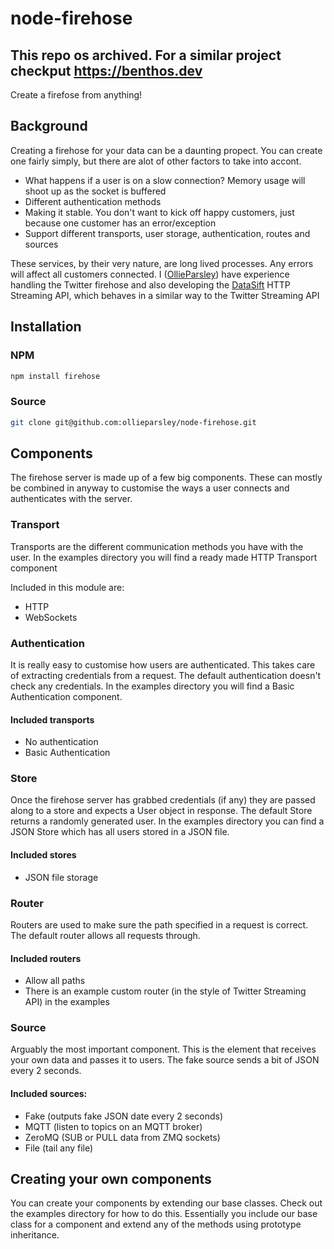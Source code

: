 node-firehose
=============

## This repo os archived. For a similar project checkput https://benthos.dev


Create a firefose from anything!

## Background

Creating a firehose for your data can be a daunting propect. You can create one fairly simply, but there are alot of other factors to take into accont.

* What happens if a user is on a slow connection? Memory usage will shoot up as the socket is buffered
* Different authentication methods
* Making it stable. You don't want to kick off happy customers, just because one customer has an error/exception
* Support different transports, user storage, authentication, routes and sources

These services, by their very nature, are long lived processes. Any errors will affect all customers connected. I ([OllieParsley](http://ollieparsley.com/)) have experience handling the Twitter firehose and also developing the [DataSift](http://datasift.com/) HTTP Streaming API, which behaves in a similar way to the Twitter Streaming API

## Installation

### NPM

```bash
npm install firehose
```

### Source

```bash
git clone git@github.com:ollieparsley/node-firehose.git
```

## Components

The firehose server is made up of a few big components. These can mostly be combined in anyway to customise the ways a user connects and authenticates with the server.

### Transport

Transports are the different communication methods you have with the user. In the examples directory you will find a ready made HTTP Transport component

Included in this module are:

 * HTTP
 * WebSockets

### Authentication

It is really easy to customise how users are authenticated. This takes care of extracting credentials from a request. The default authentication doesn't check any credentials. In the examples directory you will find a Basic Authentication component.

#### Included transports

 * No authentication
 * Basic Authentication

### Store

Once the firehose server has grabbed credentials (if any) they are passed along to a store and expects a User object in response. The default Store returns a randomly generated user. In the examples directory you can find a JSON Store which has all users stored in a JSON file.

#### Included stores

 * JSON file storage

### Router

Routers are used to make sure the path specified in a request is correct. The default router allows all requests through.

#### Included routers

 * Allow all paths
 * There is an example custom router (in the style of Twitter Streaming API) in the examples

### Source

Arguably the most important component. This is the element that receives your own data and passes it to users. The fake source sends a bit of JSON every 2 seconds.

#### Included sources:

 * Fake (outputs fake JSON date every 2 seconds)
 * MQTT (listen to topics on an MQTT broker)
 * ZeroMQ (SUB or PULL data from ZMQ sockets)
 * File (tail any file)

## Creating your own components

You can create your components by extending our base classes. Check out the examples directory for how to do this. Essentially you include our base class for a component and extend any of the methods using prototype inheritance.
